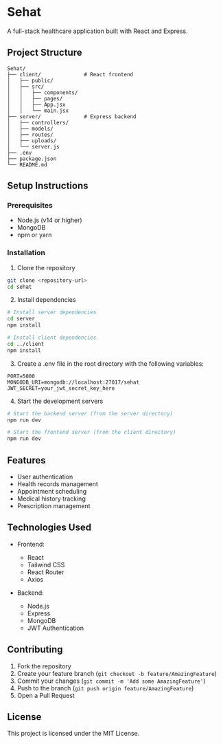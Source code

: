 # Sehat

A full-stack healthcare application built with React and Express.

## Project Structure

```
Sehat/
├── client/              # React frontend
│   ├── public/
│   ├── src/
│   │   ├── components/
│   │   ├── pages/
│   │   ├── App.jsx
│   │   └── main.jsx
├── server/              # Express backend
│   ├── controllers/
│   ├── models/
│   ├── routes/
│   ├── uploads/
│   └── server.js
├── .env
├── package.json
└── README.md
```

## Setup Instructions

### Prerequisites
- Node.js (v14 or higher)
- MongoDB
- npm or yarn

### Installation

1. Clone the repository
```bash
git clone <repository-url>
cd sehat
```

2. Install dependencies
```bash
# Install server dependencies
cd server
npm install

# Install client dependencies
cd ../client
npm install
```

3. Create a .env file in the root directory with the following variables:
```
PORT=5000
MONGODB_URI=mongodb://localhost:27017/sehat
JWT_SECRET=your_jwt_secret_key_here
```

4. Start the development servers
```bash
# Start the backend server (from the server directory)
npm run dev

# Start the frontend server (from the client directory)
npm run dev
```

## Features
- User authentication
- Health records management
- Appointment scheduling
- Medical history tracking
- Prescription management

## Technologies Used
- Frontend:
  - React
  - Tailwind CSS
  - React Router
  - Axios

- Backend:
  - Node.js
  - Express
  - MongoDB
  - JWT Authentication

## Contributing
1. Fork the repository
2. Create your feature branch (`git checkout -b feature/AmazingFeature`)
3. Commit your changes (`git commit -m 'Add some AmazingFeature'`)
4. Push to the branch (`git push origin feature/AmazingFeature`)
5. Open a Pull Request

## License
This project is licensed under the MIT License.
